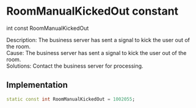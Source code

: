 


# RoomManualKickedOut constant







int const RoomManualKickedOut
  




<p>Description: The business server has sent a signal to kick the user out of the room. <br>Cause: The business server has sent a signal to kick the user out of the room. <br>Solutions: Contact the business server for processing.</p>



## Implementation

```dart
static const int RoomManualKickedOut = 1002055;
```







